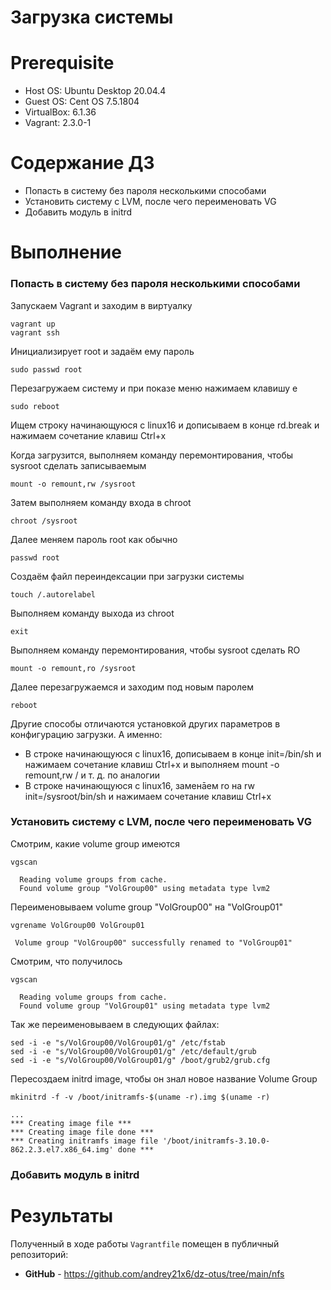 # Загрузка системы

# **Prerequisite**
- Host OS: Ubuntu Desktop 20.04.4
- Guest OS: Cent OS 7.5.1804
- VirtualBox: 6.1.36
- Vagrant: 2.3.0-1

# **Содержание ДЗ**

* Попасть в систему без пароля несколькими способами
* Установить систему с LVM, после чего переименовать VG
* Добавить модуль в initrd


# **Выполнение**

### Попасть в систему без пароля несколькими способами

Запускаем Vagrant и заходим в виртуалку
```
vagrant up
vagrant ssh
```

Инициализирует root и задаём ему пароль
```
sudo passwd root
```

Перезагружаем систему и при показе меню нажимаем клавишу е
```
sudo reboot
```

Ищем строку начинающуюся с linux16 и дописываем в конце rd.break и нажимаем сочетание клавиш Сtrl+x

Когда загрузится, выполняем команду перемонтирования, чтобы sysroot сделать записываемым
```
mount -o remount,rw /sysroot
```

Затем выполняем команду входа в chroot
```
chroot /sysroot
```

Далее меняем пароль root как обычно
```
passwd root
```

Создаём файл переиндексации при загрузки системы
```
touch /.autorelabel
```

Выполняем команду выхода из chroot
```
exit
```

Выполняем команду перемонтирования, чтобы sysroot сделать RO
```
mount -o remount,ro /sysroot
```

Далее перезагружаемся и заходим под новым паролем
```
reboot
```

Другие способы отличаются установкой других параметров в конфигурацию загрузки. А именно:
* В строке начинающуюся с linux16, дописываем в конце init=/bin/sh и нажимаем сочетание клавиш Сtrl+x и выполняем mount -o remount,rw / и т. д. по аналогии
* В строке начинающуюся с linux16, заменāем ro на rw init=/sysroot/bin/sh и нажимаем сочетание клавиш Сtrl+x


### Установить систему с LVM, после чего переименовать VG


Смотрим, какие volume group имеются
```
vgscan

  Reading volume groups from cache.
  Found volume group "VolGroup00" using metadata type lvm2
```

Переименовываем volume group "VolGroup00" на "VolGroup01"
```
vgrename VolGroup00 VolGroup01

 Volume group "VolGroup00" successfully renamed to "VolGroup01"
```

Смотрим, что получилось
```
vgscan

  Reading volume groups from cache.
  Found volume group "VolGroup01" using metadata type lvm2
```

Так же переименовываем в следующих файлах:

```
sed -i -e "s/VolGroup00/VolGroup01/g" /etc/fstab
sed -i -e "s/VolGroup00/VolGroup01/g" /etc/default/grub
sed -i -e "s/VolGroup00/VolGroup01/g" /boot/grub2/grub.cfg
```

Пересоздаем initrd image, чтобы он знал новое название Volume Group

```
mkinitrd -f -v /boot/initramfs-$(uname -r).img $(uname -r)

...
*** Creating image file ***
*** Creating image file done ***
*** Creating initramfs image file '/boot/initramfs-3.10.0-862.2.3.el7.x86_64.img' done ***
```

### Добавить модуль в initrd










# **Результаты**

Полученный в ходе работы `Vagrantfile` помещен в публичный репозиторий:
- **GitHub** - https://github.com/andrey21x6/dz-otus/tree/main/nfs

